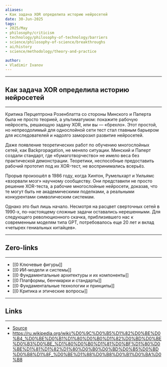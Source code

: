 ```yaml
---
aliases: 
- Как задача XOR определила историю нейросетей 
date: 30-Jun-2025
tags:
- 2025/May
- philosophy/criticism
- technology/philosophy-of-technology/barriers
- science/philosophy-of-science/breakthroughs
- ai/history
- science/methodology/theory-and-practice

author:
- Vladimir Ivanov
---
```

-----
##  Как задача XOR определила историю нейросетей 
-----
Критика Перцептрона Розенблатта со стороны Минского и Паперта была не просто теорией, а ультиматумом: покажите рабочую нейросеть, решающую задачу XOR, или вы — «брехло». Этот простой, но непреодолимый для однослойной сети тест стал главным барьером для исследователей и надолго заморозил развитие нейросетей.

Даже появление теоретических работ по обучению многослойных сетей, как Backpropagation, не меняло ситуации. Минский и Паперт создали стандарт, где «бумаготворчество» не имело веса без практической демонстрации. Теоретики, неспособные предоставить рабочий прототип под их XOR-тест, не воспринимались всерьёз.

Прорыв произошёл в 1986 году, когда Хинтон, Румельхарт и Уильямс «взорвали мозг» научному сообществу. Они представили не просто решение XOR-теста, а рабочие многослойные нейросети, доказав, что те могут быть не академическими поделками, а реальными конкурентами символическим системам.

Однако это был лишь начало. Несмотря на расцвет сверточных сетей в 1990-х, по-настоящему сложные задачи оставались нерешенными. Для следующего революционного скачка, приблизившего нас к современным моделям типа GPT, потребовалось еще 20 лет и вклад «четырех гениальных китайцев».

---
## Zero-links
---
- [[0 Ключевые фигуры]]
- [[0 ИИ-модели и системы]]
- [[0 Фундаментальные архитектуры и их компоненты]]
- [[0 Платформы, бенчмарки и стандарты]]
- [[0 Фундаментальные технологии и принципы]]
- [[0 Критика и этические вопросы]]

---
## Links
---
- [Source](https://t.me/turboproject/1696)
- https://ru.wikipedia.org/wiki/%D0%9C%D0%B5%D1%82%D0%BE%D0%B4_%D0%BE%D0%B1%D1%80%D0%B0%D1%82%D0%BD%D0%BE%D0%B3%D0%BE_%D1%80%D0%B0%D1%81%D0%BF%D1%80%D0%BE%D1%81%D1%82%D1%80%D0%B0%D0%BD%D0%B5%D0%BD%D0%B8%D1%8F_%D0%BE%D1%88%D0%B8%D0%B1%D0%BA%D0%B8